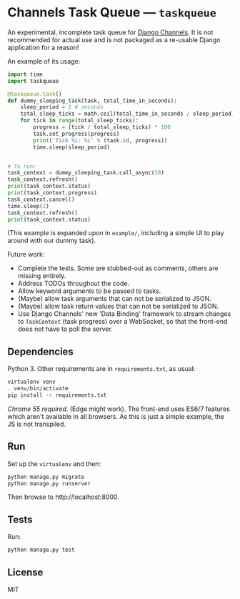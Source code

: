 # Channels Task Queue — `taskqueue`

An experimental, incomplete task queue for [Django Channels](https://channels.readthedocs.io/en/stable/). It is not recommended for actual use and is not packaged as a re-usable Django application for a reason!

An example of its usage:

```python
import time
import taskqueue

@taskqueue.task()
def dummy_sleeping_task(task, total_time_in_seconds):
    sleep_period = 2 # seconds
    total_sleep_ticks = math.ceil(total_time_in_seconds / sleep_period)
    for tick in range(total_sleep_ticks):
        progress = (tick / total_sleep_ticks) * 100
        task.set_progress(progress)
        print('Tick %i: %i' % (task.id, progress))
        time.sleep(sleep_period)


# To run:
task_context = dummy_sleeping_task.call_async(30)
task_context.refresh()
print(task_context.status)
print(task_context.progress)
task_context.cancel()
time.sleep(2)
task_context.refresh()
print(task_context.status)
```

(This example is expanded upon in `example/`, including a simple UI to play around with our dummy task).

Future work:
- Complete the tests. Some are stubbed-out as comments, others are missing entirely.
- Address TODOs throughout the code.
- Allow keyword arguments to be passed to tasks.
- (Maybe) allow task arguments that can not be serialized to JSON.
- (Maybe) allow task return values that can not be serialized to JSON.
- Use Django Channels' new 'Data Binding' framework to stream changes to `TaskContext` (task progress) over a WebSocket, so that the front-end does not have to poll the server.


## Dependencies

Python 3. Other requirements are in `requirements.txt`, as usual:

```sh
virtualenv venv
. venv/bin/activate
pip install -r requirements.txt
```

*Chrome 55 required*. (Edge might work). The front-end uses ES6/7 features which aren't available in all browsers. As this is just a simple example, the JS is not transpiled.


## Run

Set up the `virtualenv` and then:

```python
python manage.py migrate
python manage.py runserver
```

Then browse to http://localhost:8000.


## Tests

Run:

```sh
python manage.py test
```


## License

MIT
